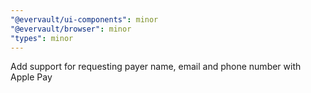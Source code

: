 ```yaml
---
"@evervault/ui-components": minor
"@evervault/browser": minor
"types": minor
---
```


Add support for requesting payer name, email and phone number with Apple Pay
